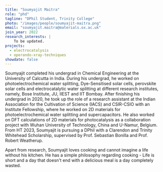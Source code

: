 ```yaml
---
title: "Soumyajit Maitra"
role: "phd"
tagline: "DPhil Student, Trinity College"
photo: "/images/people/soumyajit-maitra.png"
email: "soumyajit.maitra@materials.ox.ac.uk"
join_year: 2022
research_interests: |
    To be updated.
projects:
  - electrocatalysis
  - operando-xray-techniques
showdate: false
---
```


 Soumyajit completed his undergrad in Chemical Engineering at the University of Calcutta in India. During his undergrad, he worked on photoelectrochemical water splitting, Dye-Sensitised solar cells, perovskite solar cells and electrocatalytic water splitting at different research institutes, namely, Bose Institute, JU, IIEST and IIT Bombay. After finishing his undergrad in 2020, he took up the role of a research assistant at the Indian Association for the Cultivation of Science (IACS) and CSIR-CSIO with an Institute Fellowship, where he worked on 2D materials for photoelectrochemical water splitting and supercapacitors. He also worked on DFT calculations of 2D materials for photocatalysis as a collaboration project with Wuhan University of Technology, China and U-Namur, Belgium. From HT 2023, Soumyajit is pursuing a DPhil with a Clarendon and Trinity Whitehead Scholarship, supervised by Prof. Sebastian Bonilla and Prof. Robert Weatherup.

Apart from research, Soumyajit loves cooking and cannot imagine a life without his kitchen. He has a simple philosophy regarding cooking - Life is short and a day that doesn't end with a delicious meal is a day completely wasted. 
